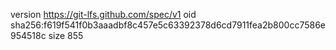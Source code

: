 version https://git-lfs.github.com/spec/v1
oid sha256:f619f541f0b3aaadbf8c457e5c63392378d6cd7911fea2b800cc7586e954518c
size 855
